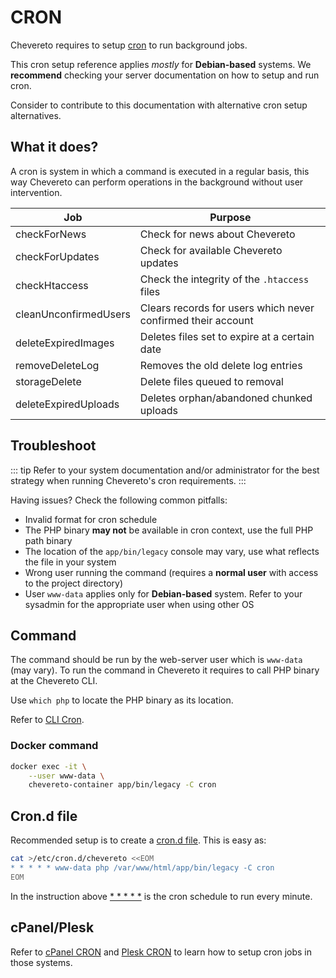 # CRON

Chevereto requires to setup [cron](https://en.wikipedia.org/wiki/Cron) to run background jobs.

This cron setup reference applies *mostly* for **Debian-based** systems. We **recommend** checking your server documentation on how to setup and run cron.

Consider to contribute to this documentation with alternative cron setup alternatives.

## What it does?

A cron is system in which a command is executed in a regular basis, this way Chevereto can perform operations in the background without user intervention.

| Job                   | Purpose                                                      |
| --------------------- | ------------------------------------------------------------ |
| checkForNews          | Check for news about Chevereto                               |
| checkForUpdates       | Check for available Chevereto updates                        |
| checkHtaccess         | Check the integrity of the `.htaccess` files                 |
| cleanUnconfirmedUsers | Clears records for users which never confirmed their account |
| deleteExpiredImages   | Deletes files set to expire at a certain date                |
| removeDeleteLog       | Removes the old delete log entries                           |
| storageDelete         | Delete files queued to removal                               |
| deleteExpiredUploads  | Deletes orphan/abandoned chunked uploads                     |

## Troubleshoot

::: tip
Refer to your system documentation and/or administrator for the best strategy when running Chevereto's cron requirements.
:::

Having issues? Check the following common pitfalls:

* Invalid format for cron schedule
* The PHP binary **may not** be available in cron context, use the full PHP path binary
* The location of the `app/bin/legacy` console may vary, use what reflects the file in your system
* Wrong user running the command (requires a **normal user** with access to the project directory)
* User `www-data` applies only for **Debian-based** system. Refer to your sysadmin for the appropriate user when using other OS

## Command

The command should be run by the web-server user which is `www-data` (may vary). To run the command in Chevereto it requires to call PHP binary at the Chevereto CLI.

Use `which php` to locate the PHP binary as its location.

Refer to [CLI Cron](../reference/cli.md#cron).

### Docker command

```sh
docker exec -it \
    --user www-data \
    chevereto-container app/bin/legacy -C cron
```

## Cron.d file

Recommended setup is to create a [cron.d file](https://manpages.debian.org/stretch/cron/cron.8). This is easy as:

```sh
cat >/etc/cron.d/chevereto <<EOM
* * * * * www-data php /var/www/html/app/bin/legacy -C cron
EOM
```

In the instruction above [* * * * *](https://crontab.guru/#*_*_*_*_*) is the cron schedule to run every minute.

## cPanel/Plesk

Refer to [cPanel CRON](../../guides/cpanel/cron.md) and [Plesk CRON](../../guides/plesk/cron.md) to learn how to setup cron jobs in those systems.
